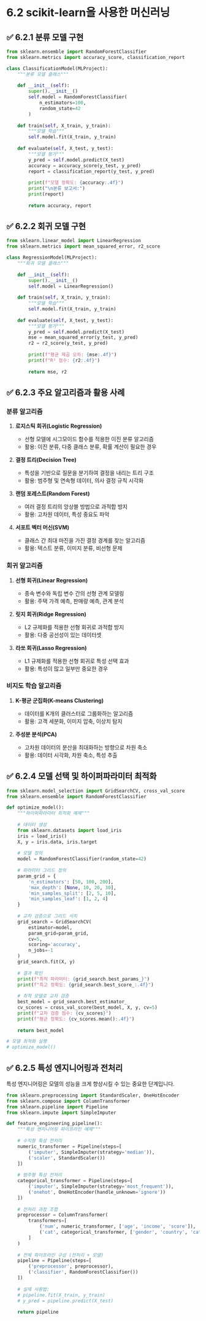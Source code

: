 # 6.2 scikit-learn을 사용한 머신러닝

## ✅ 6.2.1 분류 모델 구현

```python
from sklearn.ensemble import RandomForestClassifier
from sklearn.metrics import accuracy_score, classification_report

class ClassificationModel(MLProject):
    """분류 모델 클래스"""
    
    def __init__(self):
        super().__init__()
        self.model = RandomForestClassifier(
            n_estimators=100,
            random_state=42
        )
    
    def train(self, X_train, y_train):
        """모델 학습"""
        self.model.fit(X_train, y_train)
    
    def evaluate(self, X_test, y_test):
        """모델 평가"""
        y_pred = self.model.predict(X_test)
        accuracy = accuracy_score(y_test, y_pred)
        report = classification_report(y_test, y_pred)
        
        print(f"모델 정확도: {accuracy:.4f}")
        print("\n분류 보고서:")
        print(report)
        
        return accuracy, report
```

## ✅ 6.2.2 회귀 모델 구현

```python
from sklearn.linear_model import LinearRegression
from sklearn.metrics import mean_squared_error, r2_score

class RegressionModel(MLProject):
    """회귀 모델 클래스"""
    
    def __init__(self):
        super().__init__()
        self.model = LinearRegression()
    
    def train(self, X_train, y_train):
        """모델 학습"""
        self.model.fit(X_train, y_train)
    
    def evaluate(self, X_test, y_test):
        """모델 평가"""
        y_pred = self.model.predict(X_test)
        mse = mean_squared_error(y_test, y_pred)
        r2 = r2_score(y_test, y_pred)
        
        print(f"평균 제곱 오차: {mse:.4f}")
        print(f"R² 점수: {r2:.4f}")
        
        return mse, r2
```

## ✅ 6.2.3 주요 알고리즘과 활용 사례

### 분류 알고리즘
1. **로지스틱 회귀(Logistic Regression)**
   - 선형 모델에 시그모이드 함수를 적용한 이진 분류 알고리즘
   - 활용: 이진 분류, 다중 클래스 분류, 확률 계산이 필요한 경우

2. **결정 트리(Decision Tree)**
   - 특성을 기반으로 질문을 분기하여 결정을 내리는 트리 구조
   - 활용: 범주형 및 연속형 데이터, 의사 결정 규칙 시각화

3. **랜덤 포레스트(Random Forest)**
   - 여러 결정 트리의 앙상블 방법으로 과적합 방지
   - 활용: 고차원 데이터, 특성 중요도 파악

4. **서포트 벡터 머신(SVM)**
   - 클래스 간 최대 마진을 가진 결정 경계를 찾는 알고리즘
   - 활용: 텍스트 분류, 이미지 분류, 비선형 문제

### 회귀 알고리즘
1. **선형 회귀(Linear Regression)**
   - 종속 변수와 독립 변수 간의 선형 관계 모델링
   - 활용: 주택 가격 예측, 판매량 예측, 관계 분석

2. **릿지 회귀(Ridge Regression)**
   - L2 규제화를 적용한 선형 회귀로 과적합 방지
   - 활용: 다중 공선성이 있는 데이터셋

3. **라쏘 회귀(Lasso Regression)**
   - L1 규제화를 적용한 선형 회귀로 특성 선택 효과
   - 활용: 특성이 많고 일부만 중요한 경우

### 비지도 학습 알고리즘
1. **K-평균 군집화(K-means Clustering)**
   - 데이터를 K개의 클러스터로 그룹화하는 알고리즘
   - 활용: 고객 세분화, 이미지 압축, 이상치 탐지

2. **주성분 분석(PCA)**
   - 고차원 데이터의 분산을 최대화하는 방향으로 차원 축소
   - 활용: 데이터 시각화, 차원 축소, 특성 추출

## ✅ 6.2.4 모델 선택 및 하이퍼파라미터 최적화

```python
from sklearn.model_selection import GridSearchCV, cross_val_score
from sklearn.ensemble import RandomForestClassifier

def optimize_model():
    """하이퍼파라미터 최적화 예제"""
    
    # 데이터 생성
    from sklearn.datasets import load_iris
    iris = load_iris()
    X, y = iris.data, iris.target
    
    # 모델 정의
    model = RandomForestClassifier(random_state=42)
    
    # 파라미터 그리드 정의
    param_grid = {
        'n_estimators': [50, 100, 200],
        'max_depth': [None, 10, 20, 30],
        'min_samples_split': [2, 5, 10],
        'min_samples_leaf': [1, 2, 4]
    }
    
    # 교차 검증으로 그리드 서치
    grid_search = GridSearchCV(
        estimator=model,
        param_grid=param_grid,
        cv=5,
        scoring='accuracy',
        n_jobs=-1
    )
    grid_search.fit(X, y)
    
    # 결과 확인
    print(f"최적 파라미터: {grid_search.best_params_}")
    print(f"최고 정확도: {grid_search.best_score_:.4f}")
    
    # 최적 모델로 교차 검증
    best_model = grid_search.best_estimator_
    cv_scores = cross_val_score(best_model, X, y, cv=5)
    print(f"교차 검증 점수: {cv_scores}")
    print(f"평균 정확도: {cv_scores.mean():.4f}")
    
    return best_model

# 모델 최적화 실행
# optimize_model()
```

## ✅ 6.2.5 특성 엔지니어링과 전처리

특성 엔지니어링은 모델의 성능을 크게 향상시킬 수 있는 중요한 단계입니다.

```python
from sklearn.preprocessing import StandardScaler, OneHotEncoder
from sklearn.compose import ColumnTransformer
from sklearn.pipeline import Pipeline
from sklearn.impute import SimpleImputer

def feature_engineering_pipeline():
    """특성 엔지니어링 파이프라인 예제"""
    
    # 수치형 특성 전처리
    numeric_transformer = Pipeline(steps=[
        ('imputer', SimpleImputer(strategy='median')),
        ('scaler', StandardScaler())
    ])
    
    # 범주형 특성 전처리
    categorical_transformer = Pipeline(steps=[
        ('imputer', SimpleImputer(strategy='most_frequent')),
        ('onehot', OneHotEncoder(handle_unknown='ignore'))
    ])
    
    # 전처리 과정 조합
    preprocessor = ColumnTransformer(
        transformers=[
            ('num', numeric_transformer, ['age', 'income', 'score']),
            ('cat', categorical_transformer, ['gender', 'country', 'category'])
        ]
    )
    
    # 전체 파이프라인 구성 (전처리 + 모델)
    pipeline = Pipeline(steps=[
        ('preprocessor', preprocessor),
        ('classifier', RandomForestClassifier())
    ])
    
    # 실제 사용법:
    # pipeline.fit(X_train, y_train)
    # y_pred = pipeline.predict(X_test)
    
    return pipeline
``` 